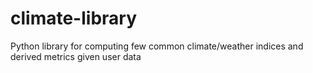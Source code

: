 # climate-library
Python library for computing few common climate/weather indices and derived metrics given user data
